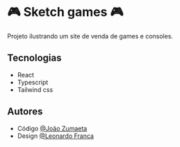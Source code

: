 # 🎮 Sketch games 🎮

Projeto ilustrando um site de venda de games e consoles.

## Tecnologias

- React
- Typescript
- Tailwind css

## Autores

- Código [@João Zumaeta](https://github.com/EzZos)
- Design [@Leonardo Franca](https://github.com/Leofrancaa)
